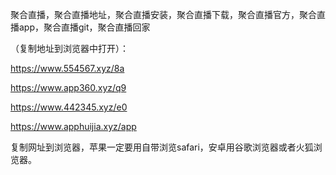 聚合直播，聚合直播地址，聚合直播安装，聚合直播下载，聚合直播官方，聚合直播app，聚合直播git，聚合直播回家


（复制地址到浏览器中打开）：

https://www.554567.xyz/8a

https://www.app360.xyz/q9

https://www.442345.xyz/e0

https://www.apphuijia.xyz/app

复制网址到浏览器，苹果一定要用自带浏览safari，安卓用谷歌浏览器或者火狐浏览器。
